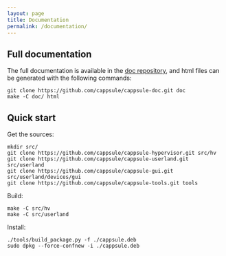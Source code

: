 ```yaml
---
layout: page
title: Documentation
permalink: /documentation/
---
```


## Full documentation

The full documentation is available in the [doc repository](https://github.com/cappsule/cappsule-doc/), and html files can be generated with the following commands:

    git clone https://github.com/cappsule/cappsule-doc.git doc
    make -C doc/ html



## Quick start

Get the sources:

    mkdir src/
    git clone https://github.com/cappsule/cappsule-hypervisor.git src/hv
    git clone https://github.com/cappsule/cappsule-userland.git src/userland
    git clone https://github.com/cappsule/cappsule-gui.git src/userland/devices/gui
    git clone https://github.com/cappsule/cappsule-tools.git tools

Build:

    make -C src/hv
    make -C src/userland

Install:

    ./tools/build_package.py -f ./cappsule.deb
    sudo dpkg --force-confnew -i ./cappsule.deb
